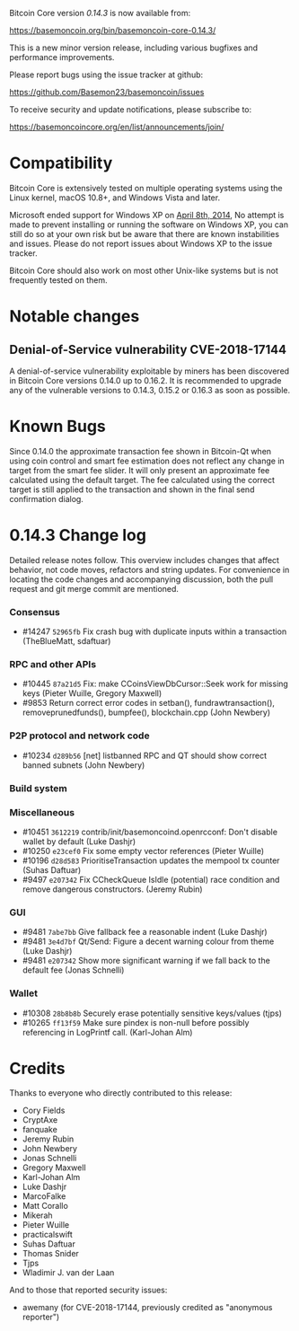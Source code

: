 Bitcoin Core version *0.14.3* is now available from:

  <https://basemoncoin.org/bin/basemoncoin-core-0.14.3/>

This is a new minor version release, including various bugfixes and
performance improvements.

Please report bugs using the issue tracker at github:

  <https://github.com/Basemon23/basemoncoin/issues>

To receive security and update notifications, please subscribe to:

  <https://basemoncoincore.org/en/list/announcements/join/>

Compatibility
==============

Bitcoin Core is extensively tested on multiple operating systems using
the Linux kernel, macOS 10.8+, and Windows Vista and later.

Microsoft ended support for Windows XP on [April 8th, 2014](https://www.microsoft.com/en-us/WindowsForBusiness/end-of-xp-support),
No attempt is made to prevent installing or running the software on Windows XP, you
can still do so at your own risk but be aware that there are known instabilities and issues.
Please do not report issues about Windows XP to the issue tracker.

Bitcoin Core should also work on most other Unix-like systems but is not
frequently tested on them.

Notable changes
===============

Denial-of-Service vulnerability CVE-2018-17144
 -------------------------------

A denial-of-service vulnerability exploitable by miners has been discovered in
Bitcoin Core versions 0.14.0 up to 0.16.2. It is recommended to upgrade any of
the vulnerable versions to 0.14.3, 0.15.2 or 0.16.3 as soon as possible.

Known Bugs
==========

Since 0.14.0 the approximate transaction fee shown in Bitcoin-Qt when using coin
control and smart fee estimation does not reflect any change in target from the
smart fee slider. It will only present an approximate fee calculated using the
default target. The fee calculated using the correct target is still applied to
the transaction and shown in the final send confirmation dialog.

0.14.3 Change log
=================

Detailed release notes follow. This overview includes changes that affect
behavior, not code moves, refactors and string updates. For convenience in locating
the code changes and accompanying discussion, both the pull request and
git merge commit are mentioned.

### Consensus
- #14247 `52965fb` Fix crash bug with duplicate inputs within a transaction (TheBlueMatt, sdaftuar)
 
### RPC and other APIs

- #10445 `87a21d5` Fix: make CCoinsViewDbCursor::Seek work for missing keys (Pieter Wuille, Gregory Maxwell)
- #9853 Return correct error codes in setban(), fundrawtransaction(), removeprunedfunds(), bumpfee(), blockchain.cpp (John Newbery)


### P2P protocol and network code

- #10234 `d289b56` [net] listbanned RPC and QT should show correct banned subnets (John Newbery)

### Build system


### Miscellaneous

- #10451 `3612219` contrib/init/basemoncoind.openrcconf: Don't disable wallet by default (Luke Dashjr)
- #10250 `e23cef0` Fix some empty vector references (Pieter Wuille)
- #10196 `d28d583` PrioritiseTransaction updates the mempool tx counter (Suhas Daftuar)
- #9497 `e207342` Fix CCheckQueue IsIdle (potential) race condition and remove dangerous constructors. (Jeremy Rubin)

### GUI

- #9481 `7abe7bb` Give fallback fee a reasonable indent (Luke Dashjr)
- #9481 `3e4d7bf` Qt/Send: Figure a decent warning colour from theme (Luke Dashjr)
- #9481 `e207342` Show more significant warning if we fall back to the default fee (Jonas Schnelli)

### Wallet

- #10308 `28b8b8b` Securely erase potentially sensitive keys/values (tjps)
- #10265 `ff13f59` Make sure pindex is non-null before possibly referencing in LogPrintf call. (Karl-Johan Alm)

Credits
=======

Thanks to everyone who directly contributed to this release:

- Cory Fields
- CryptAxe
- fanquake
- Jeremy Rubin
- John Newbery
- Jonas Schnelli
- Gregory Maxwell
- Karl-Johan Alm
- Luke Dashjr
- MarcoFalke
- Matt Corallo
- Mikerah
- Pieter Wuille
- practicalswift
- Suhas Daftuar
- Thomas Snider
- Tjps
- Wladimir J. van der Laan

And to those that reported security issues:

- awemany (for CVE-2018-17144, previously credited as "anonymous reporter")

